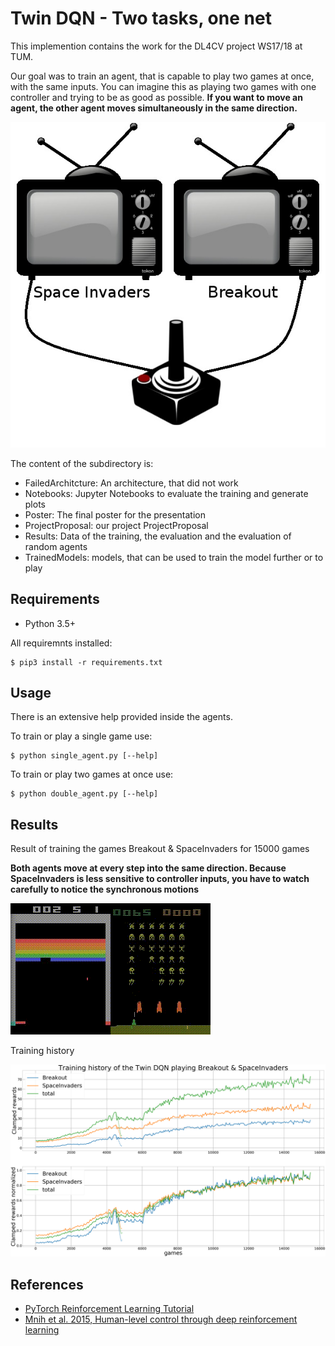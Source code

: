 # Twin DQN - Two tasks, one net

This implemention contains the work for the DL4CV project WS17/18 at TUM.

Our goal was to train an agent, that is capable to play two games at once, with the same inputs.
You can imagine this as playing two games with one controller and trying to be as good as possible.
**If you want to move an agent, the other agent moves simultaneously in the same direction.**

![twogames](ProjectProposal/overview.jpg)

The content of the subdirectory is:
- FailedArchitcture: An architecture, that did not work
- Notebooks: Jupyter Notebooks to evaluate the training and generate plots
- Poster: The final poster for the presentation
- ProjectProposal: our project ProjectProposal
- Results: Data of the training, the evaluation and the evaluation of random agents
- TrainedModels: models, that can be used to train the model further or to play

## Requirements
- Python 3.5+

All requiremnts installed:

    $ pip3 install -r requirements.txt

## Usage
There is an extensive help provided inside the agents.

To train or play a single game use:

    $ python single_agent.py [--help]
    
To train or play two games at once use:

    $ python double_agent.py [--help]
    

## Results

Result of training the games Breakout & SpaceInvaders for 15000 games

**Both agents move at every step into the same direction. Because SpaceInvaders is less sensitive to controller inputs, you have to watch carefully to notice the synchronous motions**

![demo](demo.gif)

Training history

![hist](Poster/training.png)

## References
- [PyTorch Reinforcement Learning Tutorial](http://pytorch.org/tutorials/intermediate/reinforcement_q_learning.html)
- [Mnih et al. 2015, Human-level control through deep reinforcement learning](https://deepmind.com/research/dqn/)
